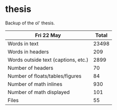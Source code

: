 thesis
======
Backup of the ol' thesis.

Fri 22 May | Total
---|---
Words in text| 23498
Words in headers| 209
Words outside text (captions, etc.)| 2899
Number of headers| 70
Number of floats/tables/figures| 84
Number of math inlines| 930
Number of math displayed| 101
Files| 55

